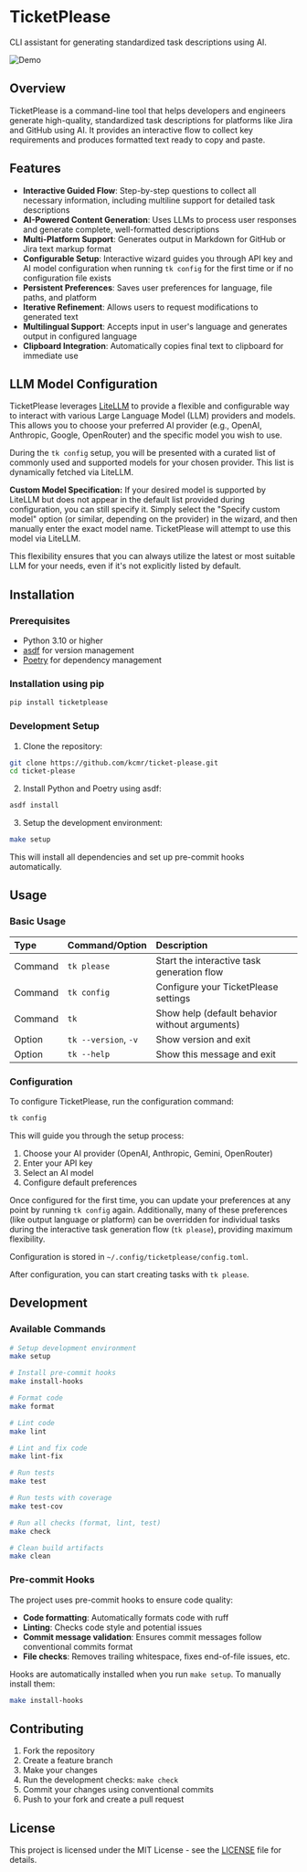 # TicketPlease

CLI assistant for generating standardized task descriptions using AI.

![Demo](https://github.com/kcmr/ticket-please/images/tk-please-demo.gif)


## Overview

TicketPlease is a command-line tool that helps developers and engineers generate high-quality, standardized task descriptions for platforms like Jira and GitHub using AI. It provides an interactive flow to collect key requirements and produces formatted text ready to copy and paste.

## Features

- **Interactive Guided Flow**: Step-by-step questions to collect all necessary information, including multiline support for detailed task descriptions
- **AI-Powered Content Generation**: Uses LLMs to process user responses and generate complete, well-formatted descriptions
- **Multi-Platform Support**: Generates output in Markdown for GitHub or Jira text markup format
- **Configurable Setup**: Interactive wizard guides you through API key and AI model configuration when running `tk config` for the first time or if no configuration file exists
- **Persistent Preferences**: Saves user preferences for language, file paths, and platform
- **Iterative Refinement**: Allows users to request modifications to generated text
- **Multilingual Support**: Accepts input in user's language and generates output in configured language
- **Clipboard Integration**: Automatically copies final text to clipboard for immediate use

## LLM Model Configuration

TicketPlease leverages [LiteLLM](https://litellm.ai/) to provide a flexible and configurable way to interact with various Large Language Model (LLM) providers and models. This allows you to choose your preferred AI provider (e.g., OpenAI, Anthropic, Google, OpenRouter) and the specific model you wish to use.

During the `tk config` setup, you will be presented with a curated list of commonly used and supported models for your chosen provider. This list is dynamically fetched via LiteLLM.

**Custom Model Specification:**
If your desired model is supported by LiteLLM but does not appear in the default list provided during configuration, you can still specify it. Simply select the "Specify custom model" option (or similar, depending on the provider) in the wizard, and then manually enter the exact model name. TicketPlease will attempt to use this model via LiteLLM.

This flexibility ensures that you can always utilize the latest or most suitable LLM for your needs, even if it's not explicitly listed by default.

## Installation

### Prerequisites

- Python 3.10 or higher
- [asdf](https://asdf-vm.com/) for version management
- [Poetry](https://python-poetry.org/) for dependency management

### Installation using pip

```bash
pip install ticketplease
```

### Development Setup

1. Clone the repository:
```bash
git clone https://github.com/kcmr/ticket-please.git
cd ticket-please
```

2. Install Python and Poetry using asdf:
```bash
asdf install
```

3. Setup the development environment:
```bash
make setup
```

This will install all dependencies and set up pre-commit hooks automatically.

## Usage

### Basic Usage

| Type    | Command/Option       | Description                                     |
|:--------|:---------------------|:------------------------------------------------|
| Command | `tk please`          | Start the interactive task generation flow      |
| Command | `tk config`          | Configure your TicketPlease settings           |
| Command | `tk`                 | Show help (default behavior without arguments) |
| Option  | `tk --version`, `-v` | Show version and exit                           |
| Option  | `tk --help`          | Show this message and exit                      |

### Configuration

To configure TicketPlease, run the configuration command:

```bash
tk config
```

This will guide you through the setup process:

1. Choose your AI provider (OpenAI, Anthropic, Gemini, OpenRouter)
2. Enter your API key
3. Select an AI model
4. Configure default preferences

Once configured for the first time, you can update your preferences at any point by running `tk config` again. Additionally, many of these preferences (like output language or platform) can be overridden for individual tasks during the interactive task generation flow (`tk please`), providing maximum flexibility.

Configuration is stored in `~/.config/ticketplease/config.toml`.

After configuration, you can start creating tasks with `tk please`.

## Development

### Available Commands

```bash
# Setup development environment
make setup

# Install pre-commit hooks
make install-hooks

# Format code
make format

# Lint code
make lint

# Lint and fix code
make lint-fix

# Run tests
make test

# Run tests with coverage
make test-cov

# Run all checks (format, lint, test)
make check

# Clean build artifacts
make clean
```

### Pre-commit Hooks

The project uses pre-commit hooks to ensure code quality:

- **Code formatting**: Automatically formats code with ruff
- **Linting**: Checks code style and potential issues
- **Commit message validation**: Ensures commit messages follow conventional commits format
- **File checks**: Removes trailing whitespace, fixes end-of-file issues, etc.

Hooks are automatically installed when you run `make setup`. To manually install them:

```bash
make install-hooks
```

## Contributing

1. Fork the repository
2. Create a feature branch
3. Make your changes
4. Run the development checks: `make check`
5. Commit your changes using conventional commits
6. Push to your fork and create a pull request

## License

This project is licensed under the MIT License - see the [LICENSE](LICENSE) file for details.
